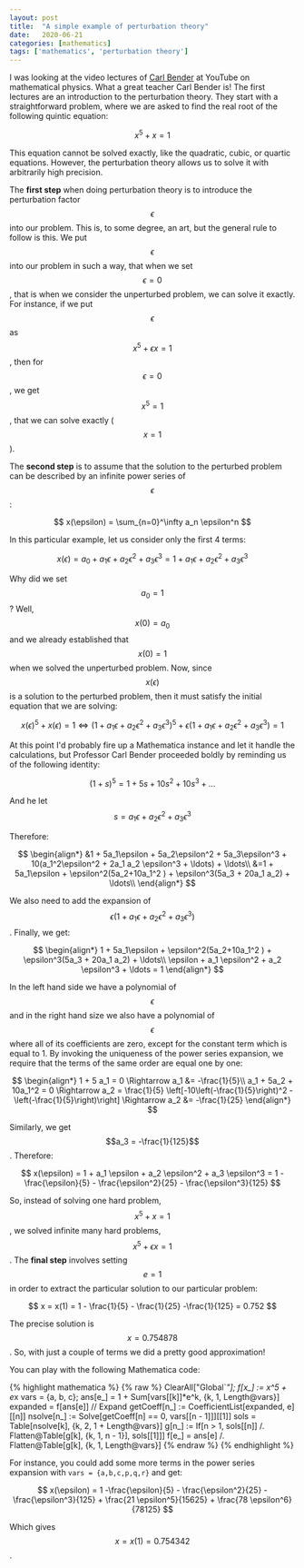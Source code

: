 ```yaml
---
layout: post
title:  "A simple example of perturbation theory"
date:   2020-06-21
categories: [mathematics]
tags: ['mathematics', 'perturbation theory']
---
```


I was looking at the video lectures of [Carl Bender](https://en.wikipedia.org/wiki/Carl_M._Bender) at YouTube on mathematical physics. What a great teacher Carl Bender is! The first lectures are an introduction to the perturbation theory. They start with a straightforward problem, where we are asked to find the real root of the following quintic equation:

$$
x^5 + x = 1
$$

This equation cannot be solved exactly, like the quadratic, cubic, or quartic equations. However, the perturbation theory allows us to solve it with arbitrarily high precision.

The **first step** when doing perturbation theory is to introduce the perturbation factor $$\epsilon$$ into our problem. This is, to some degree, an art, but the general rule to follow is this. We put $$\epsilon$$ into our problem in such a way, that when we set $$\epsilon = 0$$, that is when we consider the unperturbed problem, we can solve it exactly. For instance, if we put $$\epsilon$$ as $$x^5 + \epsilon x = 1$$, then for $$\epsilon = 0$$, we get $$x^5 = 1$$, that we can solve exactly ($$x = 1$$).

The **second step** is to assume that the solution to the perturbed problem can be described by an infinite power series of $$\epsilon$$:

$$
x(\epsilon) = \sum_{n=0}^\infty a_n \epsilon^n
$$

In this particular example, let us consider only the first 4 terms:

$$
x(\epsilon) = a_0 + a_1 \epsilon + a_2 \epsilon^2 + a_3 \epsilon^3 = 1 + a_1 \epsilon + a_2 \epsilon^2 + a_3 \epsilon^3
$$

Why did we set $$a_0 = 1$$? Well, $$x(0) = a_0$$ and we already established that $$x(0) = 1$$ when we solved the unperturbed problem. Now, since $$x(\epsilon)$$ is a solution to the perturbed problem, then it must satisfy the initial equation that we are solving:

$$
x(\epsilon)^5 + x(\epsilon) = 1 \Leftrightarrow
(1+a_1\epsilon + a_2\epsilon^2 + a_3 \epsilon^3)^5 + \epsilon (1+a_1\epsilon+a_2 \epsilon^2 + a_3 \epsilon^3) = 1
$$

At this point I'd probably fire up a Mathematica instance and let it handle the calculations, but Professor Carl Bender proceeded boldly by reminding us of the following identity:

$$
(1 + s)^5 = 1 + 5s + 10s^2 + 10 s^3 + \ldots
$$

And he let $$s = a_1\epsilon + a_2\epsilon^2 + a_3 \epsilon^3$$

Therefore:

$$
\begin{align*}
&1 + 5a_1\epsilon + 5a_2\epsilon^2 + 5a_3\epsilon^3 + 10(a_1^2\epsilon^2 + 2a_1 a_2 \epsilon^3 + \ldots) + \ldots\\
&=1 + 5a_1\epsilon + \epsilon^2(5a_2+10a_1^2 ) + \epsilon^3(5a_3 + 20a_1 a_2) + \ldots\\
\end{align*}
$$

We also need to add the expansion of $$\epsilon(1+a_1\epsilon + a_2\epsilon^2 + a_3\epsilon^3)$$. Finally, we get:

$$
\begin{align*}
1 + 5a_1\epsilon + \epsilon^2(5a_2+10a_1^2 ) + \epsilon^3(5a_3 + 20a_1 a_2) + \ldots\\
\epsilon + a_1 \epsilon^2 + a_2 \epsilon^3 + \ldots = 1
\end{align*}
$$

In the left hand side we have a polynomial of $$\epsilon$$ and in the right hand size we also have a polynomial of $$\epsilon$$ where all of its coefficients are zero, except for the constant term which is equal to 1. By invoking the uniqueness of the power series expansion, we require that the terms of the same order are equal one by one:

$$
\begin{align*}
1 + 5 a_1 = 0 \Rightarrow a_1 &= -\frac{1}{5}\\
a_1 + 5a_2 + 10a_1^2 = 0 \Rightarrow
a_2 = \frac{1}{5} \left[-10\left(-\frac{1}{5}\right)^2 - \left(-\frac{1}{5}\right)\right] \Rightarrow
a_2 &= -\frac{1}{25}
\end{align*}
$$

Similarly, we get $$a_3 = -\frac{1}{125}$$. Therefore:

$$
x(\epsilon) = 1 + a_1 \epsilon + a_2 \epsilon^2 + a_3 \epsilon^3 =
1 - \frac{\epsilon}{5} - \frac{\epsilon^2}{25} - \frac{\epsilon^3}{125}
$$

So, instead of solving one hard problem, $$x^5 + x = 1$$, we solved infinite many hard problems, $$x^5 + \epsilon x = 1$$. The **final step** involves setting $$e = 1$$ in order to extract the particular solution to our particular problem:

$$
x = x(1) = 1 - \frac{1}{5} - \frac{1}{25} -\frac{1}{125} = 0.752
$$

The precise solution is $$x = 0.754878$$. So, with just a couple of terms we did a pretty good approximation!

You can play with the following Mathematica code:

{% highlight mathematica %}
{% raw %}
ClearAll["Global`*"];
f[x_] := x^5 + e*x
vars = {a, b, c};
ans[e_] = 1 + Sum[vars[[k]]*e^k, {k, 1, Length@vars}]
expanded = f[ans[e]] // Expand
getCoeff[n_] := CoefficientList[expanded, e][[n]]
nsolve[n_] := Solve[getCoeff[n] == 0, vars[[n - 1]]][[1]]
sols = Table[nsolve[k], {k, 2, 1 + Length@vars}]
g[n_] := If[n > 1, sols[[n]] /. Flatten@Table[g[k], {k, 1, n - 1}], sols[[1]]]
f[e_] = ans[e] /. Flatten@Table[g[k], {k, 1, Length@vars}]
{% endraw %}
{% endhighlight %}

For instance, you could add some more terms in the power series expansion with `vars = {a,b,c,p,q,r}` and get:

$$
x(\epsilon) = 1 -\frac{\epsilon}{5} - \frac{\epsilon^2}{25} - \frac{\epsilon^3}{125} + \frac{21 \epsilon^5}{15625} + \frac{78 \epsilon^6}{78125} 
$$

Which gives $$x = x(1) = 0.754342$$.
